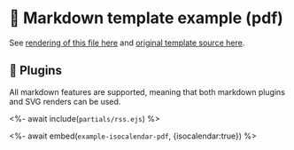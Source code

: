 # 📒 Markdown template example (pdf)

See [rendering of this file here](https://github.com/lowlighter/metrics/blob/examples/metrics.markdown.pdf) and [original template source here](https://github.com/lowlighter/metrics/blob/master/source/templates/markdown/example.pdf.md).

## 🧩 Plugins

All markdown features are supported, meaning that both markdown plugins and SVG renders can be used.

<%- await include(`partials/rss.ejs`) %>

<%- await embed(`example-isocalendar-pdf`, {isocalendar:true}) %>
